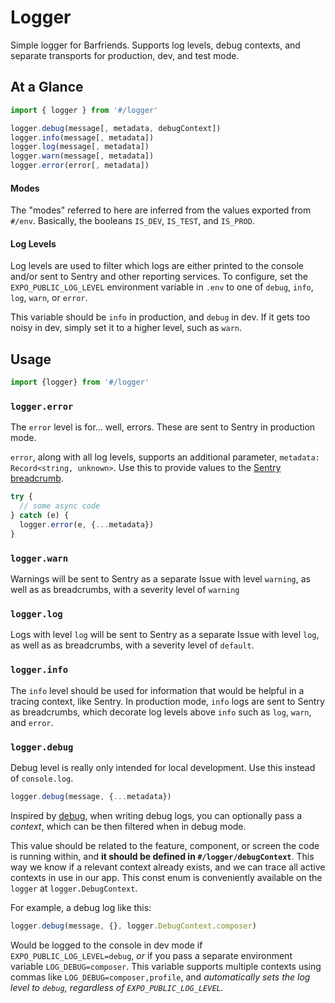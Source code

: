 # Logger

Simple logger for Barfriends. Supports log levels, debug contexts, and separate
transports for production, dev, and test mode.

## At a Glance

```typescript
import { logger } from '#/logger'

logger.debug(message[, metadata, debugContext])
logger.info(message[, metadata])
logger.log(message[, metadata])
logger.warn(message[, metadata])
logger.error(error[, metadata])
```

#### Modes

The "modes" referred to here are inferred from the values exported from `#/env`.
Basically, the booleans `IS_DEV`, `IS_TEST`, and `IS_PROD`.

#### Log Levels

Log levels are used to filter which logs are either printed to the console
and/or sent to Sentry and other reporting services. To configure, set the
`EXPO_PUBLIC_LOG_LEVEL` environment variable in `.env` to one of `debug`,
`info`, `log`, `warn`, or `error`.

This variable should be `info` in production, and `debug` in dev. If it gets too
noisy in dev, simply set it to a higher level, such as `warn`.

## Usage

```typescript
import {logger} from '#/logger'
```

### `logger.error`

The `error` level is for... well, errors. These are sent to Sentry in production mode.

`error`, along with all log levels, supports an additional parameter, `metadata: Record<string, unknown>`. Use this to provide values to the [Sentry
breadcrumb](https://docs.sentry.io/platforms/react-native/enriching-events/breadcrumbs/#manual-breadcrumbs).

```typescript
try {
  // some async code
} catch (e) {
  logger.error(e, {...metadata})
}
```

### `logger.warn`

Warnings will be sent to Sentry as a separate Issue with level `warning`, as
well as as breadcrumbs, with a severity level of `warning`

### `logger.log`

Logs with level `log` will be sent to Sentry as a separate Issue with level `log`, as
well as as breadcrumbs, with a severity level of `default`.

### `logger.info`

The `info` level should be used for information that would be helpful in a
tracing context, like Sentry. In production mode, `info` logs are sent
to Sentry as breadcrumbs, which decorate log levels above `info` such as `log`,
`warn`, and `error`.

### `logger.debug`

Debug level is really only intended for local development. Use this instead of
`console.log`.

```typescript
logger.debug(message, {...metadata})
```

Inspired by [debug](https://www.npmjs.com/package/debug), when writing debug
logs, you can optionally pass a _context_, which can be then filtered when in
debug mode.

This value should be related to the feature, component, or screen
the code is running within, and **it should be defined in `#/logger/debugContext`**.
This way we know if a relevant context already exists, and we can trace all
active contexts in use in our app. This const enum is conveniently available on
the `logger` at `logger.DebugContext`.

For example, a debug log like this:

```typescript
logger.debug(message, {}, logger.DebugContext.composer)
```

Would be logged to the console in dev mode if `EXPO_PUBLIC_LOG_LEVEL=debug`, _or_ if you
pass a separate environment variable `LOG_DEBUG=composer`. This variable supports
multiple contexts using commas like `LOG_DEBUG=composer,profile`, and _automatically
sets the log level to `debug`, regardless of `EXPO_PUBLIC_LOG_LEVEL`._
